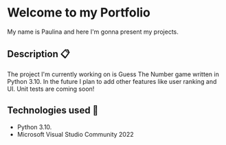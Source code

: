 # Welcome to my Portfolio

My name is Paulina and here I'm gonna present my projects.

## Description :clipboard:
The project I'm currently working on is Guess The Number game written in Python 3.10. In the future I plan to add other features like user ranking and UI. 
Unit tests are coming soon!

## Technologies used :wrench:
- Python 3.10.
- Microsoft Visual Studio Community 2022
